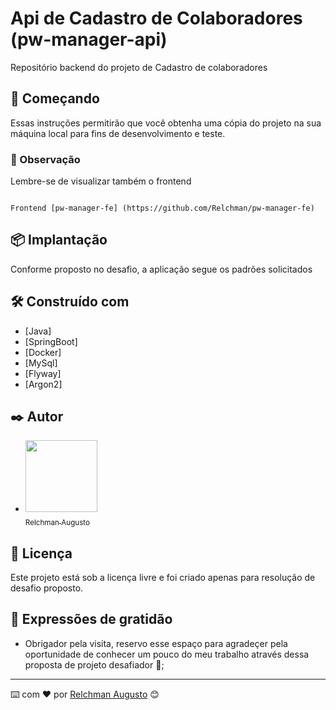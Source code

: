# Api de Cadastro de Colaboradores (pw-manager-api)

Repositório backend do projeto de Cadastro de colaboradores


## 🚀 Começando

Essas instruções permitirão que você obtenha uma cópia do projeto na sua máquina local para fins de desenvolvimento e teste.

### 🎉 Observação

Lembre-se de visualizar também o frontend

```

Frontend [pw-manager-fe] (https://github.com/Relchman/pw-manager-fe)

```

## 📦 Implantação

Conforme proposto no desafio, a aplicação segue os padrões solicitados

## 🛠️ Construído com

* [Java]
* [SpringBoot]
* [Docker]
* [MySql]
* [Flyway]
* [Argon2]


## ✒️ Autor

* [<img loading="lazy" src="https://avatars.githubusercontent.com/u/64421969?v=4" width=115><br><sub>Relchman Augusto</sub>](https://github.com/Relchman) 

## 📄 Licença

Este projeto está sob a licença livre e foi criado apenas para resolução de desafio proposto.

## 🎁 Expressões de gratidão

* Obrigador pela visita, reservo esse espaço para agradeçer pela oportunidade de conhecer um pouco do meu trabalho através dessa proposta de projeto desafiador 📢;


---
⌨️ com ❤️ por [Relchman Augusto](https://br.linkedin.com/in/relchman) 😊

